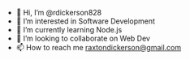 - 👋 Hi, I’m @rdickerson828
- 👀 I’m interested in Software Development
- 🌱 I’m currently learning Node.js
- 💞️ I’m looking to collaborate on Web Dev
- 📫 How to reach me raxtondickerson@gmail.com

<!---
rdickerson828/rdickerson828 is a ✨ special ✨ repository because its `README.md` (this file) appears on your GitHub profile.
You can click the Preview link to take a look at your changes.
--->
